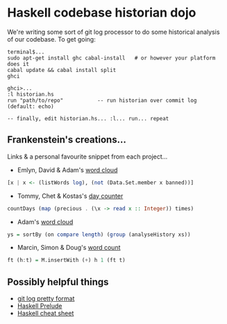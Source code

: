 # Haskell codebase historian dojo

We're writing some sort of git log processor to do some historical analysis of our codebase. To get going:

    terminal$...
    sudo apt-get install ghc cabal-install   # or however your platform does it
    cabal update && cabal install split
    ghci

    ghci>...
    :l historian.hs
    run "path/to/repo"           -- run historian over commit log (default: echo)

    -- finally, edit historian.hs... :l... run... repeat

## Frankenstein's creations...

Links & a personal favourite snippet from each project...

 - Emlyn, David & Adam's [word cloud](https://github.com/DouglasOrr/HistorianDojo/blob/emlynAdamDavid/historian.hs#L27)
```haskell
[x | x <- (listWords log), (not (Data.Set.member x banned))]
```
 - Tommy, Chet & Kostas's [day counter](https://github.com/DouglasOrr/HistorianDojo/blob/tommy_chet_kostas/historian.hs#L17)
```haskell
countDays (map (precious . (\x -> read x :: Integer)) times)
```
 - Adam's [word cloud](https://github.com/DouglasOrr/HistorianDojo/blob/emlynAdamDavid/historian_adam.hs#L11)
```haskell
ys = sortBy (on compare length) (group (analyseHistory xs))
```
 - Marcin, Simon & Doug's [word count](https://github.com/DouglasOrr/HistorianDojo/blob/dougSimonMarcin/historian.hs#L8)
```haskell
ft (h:t) = M.insertWith (+) h 1 (ft t)
```

## Possibly helpful things

 - [git log pretty format](https://www.kernel.org/pub/software/scm/git/docs/git-log.html#_pretty_formats)
 - [Haskell Prelude](http://hackage.haskell.org/package/base-4.7.0.1/docs/Prelude.html)
 - [Haskell cheat sheet](http://cheatsheet.codeslower.com/CheatSheet.pdf)
